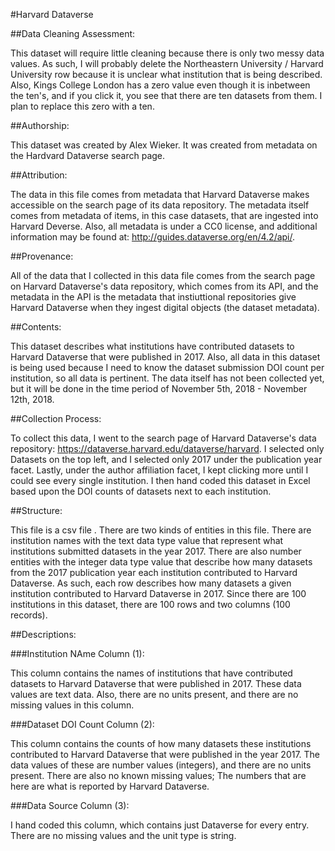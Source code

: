 #Harvard Dataverse

##Data Cleaning Assessment: 

This dataset will require little cleaning because there is only two messy data values. As such, I will probably delete the Northeastern University / Harvard University row because it is unclear what institution that is being described. Also, Kings College London has a zero value even though it is inbetween the ten's, and if you click it, you see that there are ten datasets from them. I plan to replace this zero with a ten.

##Authorship: 

This dataset was created by Alex Wieker. It was created from metadata on the Hardvard Dataverse search page. 

##Attribution: 

The data in this file comes from metadata that Harvard Dataverse makes accessible on the search page of its data repository. The metadata itself comes from metadata of items, in this case datasets, that are ingested into Harvard Deverse. Also, all metadata is under a CC0 license, and additional information may be found at: http://guides.dataverse.org/en/4.2/api/. 

##Provenance: 

All of the data that I collected in this data file comes from the search page on Harvard Dataverse's data repository, which comes from its API, and the metadata in the API is the metadata that instiuttional repositories give Harvard Dataverse when they ingest digital objects (the dataset metadata).

##Contents: 

This dataset describes what institutions have contributed datasets to Harvard Dataverse that were published in 2017. Also, all data in this dataset is being used because I need to know the dataset submission DOI count per institution, so all data is pertinent. The data itself has not been collected yet, but it will be done in the time period of November 5th, 2018 - November 12th, 2018.

##Collection Process: 

To collect this data, I went to the search page of Harvard Dataverse's data repository: 
https://dataverse.harvard.edu/dataverse/harvard. I selected only Datasets on the top left,  and I selected only 2017 under the publication year facet. Lastly, under the author affiliation facet, I kept clicking more until I could see every single institution. I then hand coded this dataset in Excel based upon the DOI counts of datasets next to each institution. 

##Structure: 

This file is a csv file . There are two kinds of entities in this file. There are institution names with the text data type value that represent what institutions submitted datasets in the year 2017. There are also number entities with the integer data type value that describe how many datasets from the 2017 publication year each institution contributed to Harvard Dataverse. As such, each row describes how many datasets a given institution contributed to Harvard Dataverse in 2017. Since there are 100 institutions in this dataset, there are 100 rows and two columns (100 records). 

##Descriptions:

###Institution NAme Column (1): 

This column contains the names of institutions that have contributed datasets to Harvard Dataverse that were published in 2017. These data values are text data. Also, there are no units present, and there are no missing values in this column. 

###Dataset DOI Count Column (2): 

This column contains the counts of how many datasets these institutions contributed to Harvard Dataverse that were published in the year 2017. The data values of these are number values (integers), and there are no units present. There are also no known missing values; The numbers that are here are what is reported by Harvard Dataverse. 

###Data Source Column (3):

I hand coded this column, which contains just Dataverse for every entry. There are no missing values and the unit type is string.

